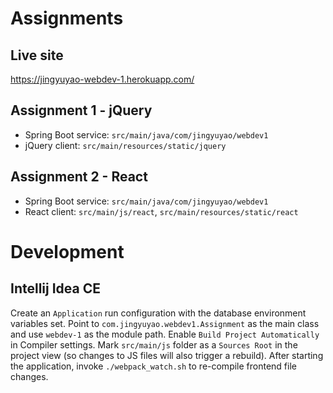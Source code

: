 # Assignments
## Live site
https://jingyuyao-webdev-1.herokuapp.com/

## Assignment 1 - jQuery
- Spring Boot service: `src/main/java/com/jingyuyao/webdev1`
- jQuery client: `src/main/resources/static/jquery`

## Assignment 2 - React
- Spring Boot service: `src/main/java/com/jingyuyao/webdev1`
- React client: `src/main/js/react`, `src/main/resources/static/react`

# Development
## Intellij Idea CE
Create an `Application` run configuration with the database environment variables set.
Point to `com.jingyuyao.webdev1.Assignment` as the main class and use `webdev-1` as the module path.
Enable `Build Project Automatically` in Compiler settings.
Mark `src/main/js` folder as a `Sources Root` in the project view (so changes to JS files will also
trigger a rebuild).
After starting the application, invoke `./webpack_watch.sh` to re-compile frontend file changes.
